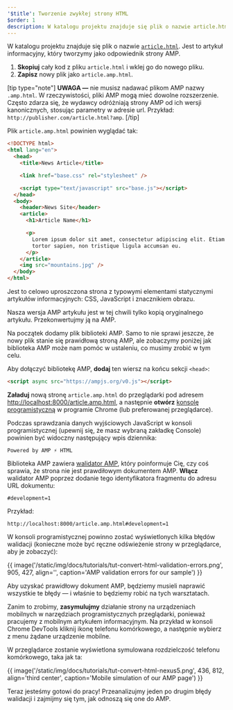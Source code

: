 ```yaml
---
'$title': Tworzenie zwykłej strony HTML
$order: 1
description: W katalogu projektu znajduje się plik o nazwie article.html. Jest to artykuł informacyjny, który tworzymy jako odpowiednik AMP...
---
```


W katalogu projektu znajduje się plik o nazwie [`article.html`](https://github.com/googlecodelabs/accelerated-mobile-pages-foundations/blob/master/article.html). Jest to artykuł informacyjny, który tworzymy jako odpowiednik strony AMP.

1. **Skopiuj** cały kod z pliku `article.html` i wklej go do nowego pliku.
2. **Zapisz** nowy plik jako `article.amp.html`.

[tip type="note"] **UWAGA —** nie musisz nadawać plikom AMP nazwy `.amp.html`. W rzeczywistości, pliki AMP mogą mieć dowolne rozszerzenie. Często zdarza się, że wydawcy odróżniają strony AMP od ich wersji kanonicznych, stosując parametry w adresie url. Przykład: `http://publisher.com/article.html?amp`. [/tip]

Plik `article.amp.html` powinien wyglądać tak:

```html
<!DOCTYPE html>
<html lang="en">
  <head>
    <title>News Article</title>

    <link href="base.css" rel="stylesheet" />

    <script type="text/javascript" src="base.js"></script>
  </head>
  <body>
    <header>News Site</header>
    <article>
      <h1>Article Name</h1>

      <p>
        Lorem ipsum dolor sit amet, consectetur adipiscing elit. Etiam egestas
        tortor sapien, non tristique ligula accumsan eu.
      </p>
    </article>
    <img src="mountains.jpg" />
  </body>
</html>
```

Jest to celowo uproszczona strona z typowymi elementami statycznymi artykułów informacyjnych: CSS, JavaScript i znacznikiem obrazu.

Nasza wersja AMP artykułu jest w tej chwili tylko kopią oryginalnego artykułu. Przekonwertujmy ją na AMP.

Na początek dodamy plik biblioteki AMP. Samo to nie sprawi jeszcze, że nowy plik stanie się prawidłową stroną AMP, ale zobaczymy poniżej jak biblioteka AMP może nam pomóc w ustaleniu, co musimy zrobić w tym celu.

Aby dołączyć bibliotekę AMP, **dodaj** ten wiersz na końcu sekcji `<head>`:

```html
<script async src="https://ampjs.org/v0.js"></script>
```

**Załaduj** nową stronę `article.amp.html` do przeglądarki pod adresem [http://localhost:8000/article.amp.html](http://localhost:8000/article.amp.html), a następnie **otwórz** [konsolę programistyczną](https://developer.chrome.com/devtools/docs/console) w programie Chrome (lub preferowanej przeglądarce).

Podczas sprawdzania danych wyjściowych JavaScript w konsoli programistycznej (upewnij się, że masz wybraną zakładkę Console) powinien być widoczny następujący wpis dziennika:

```text
Powered by AMP ⚡ HTML
```

Biblioteka AMP zawiera [walidator AMP](../../../../documentation/guides-and-tutorials/learn/validation-workflow/validate_amp.md), który poinformuje Cię, czy coś sprawia, że strona nie jest prawdiłowym dokumentem AMP. **Włącz** walidator AMP poprzez dodanie tego identyfikatora fragmentu do adresu URL dokumentu:

```text
#development=1
```

Przykład:

```text
http://localhost:8000/article.amp.html#development=1
```

W konsoli programistycznej powinno zostać wyświetlonych kilka błędów walidacji (konieczne może być ręczne odświeżenie strony w przeglądarce, aby je zobaczyć):

{{ image('/static/img/docs/tutorials/tut-convert-html-validation-errors.png', 905, 427, align='', caption='AMP validation errors for our sample') }}

Aby uzyskać prawidłowy dokument AMP, będziemy musieli naprawić wszystkie te błędy — i właśnie to będziemy robić na tych warsztatach.

Zanim to zrobimy, **zasymulujmy** działanie strony na urządzeniach mobilnych w narzędziach programistycznych przeglądarki, ponieważ pracujemy z mobilnym artykułem informacyjnym. Na przykład w konsoli Chrome DevTools kliknij ikonę telefonu komórkowego, a następnie wybierz z menu żądane urządzenie mobilne.

W przeglądarce zostanie wyświetlona symulowana rozdzielczość telefonu komórkowego, taka jak ta:

{{ image('/static/img/docs/tutorials/tut-convert-html-nexus5.png', 436, 812, align='third center', caption='Mobile simulation of our AMP page') }}

Teraz jesteśmy gotowi do pracy! Przeanalizujmy jeden po drugim błędy walidacji i zajmijmy się tym, jak odnoszą się one do AMP.
